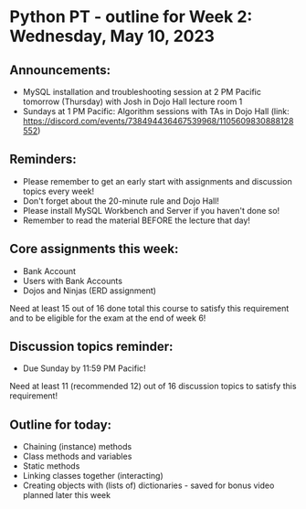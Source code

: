 # Python PT - outline for Week 2: Wednesday, May 10, 2023

## Announcements:
- MySQL installation and troubleshooting session at 2 PM Pacific tomorrow (Thursday) with Josh in Dojo Hall lecture room 1
- Sundays at 1 PM Pacific: Algorithm sessions with TAs in Dojo Hall (link: https://discord.com/events/738494436467539968/1105609830888128552)

## Reminders:
- Please remember to get an early start with assignments and discussion topics every week!
- Don't forget about the 20-minute rule and Dojo Hall!
- Please install MySQL Workbench and Server if you haven't done so!
- Remember to read the material BEFORE the lecture that day!

## Core assignments this week:
- Bank Account
- Users with Bank Accounts
- Dojos and Ninjas (ERD assignment)

Need at least 15 out of 16 done total this course to satisfy this requirement and to be eligible for the exam at the end of week 6!

## Discussion topics reminder:
- Due Sunday by 11:59 PM Pacific!

Need at least 11 (recommended 12) out of 16 discussion topics to satisfy this requirement!

## Outline for today:
- Chaining (instance) methods
- Class methods and variables
- Static methods
- Linking classes together (interacting)
- Creating objects with (lists of) dictionaries - saved for bonus video planned later this week
